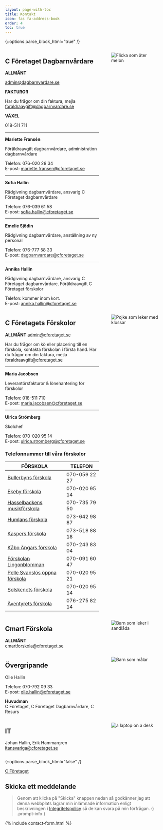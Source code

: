 ```yaml
---
layout: page-with-toc
title: Kontakt
icon: fas fa-address-book
order: 4
toc: true
---
```


{::options parse_block_html="true" /}

<div class="flex-container">
  <div class="column_1">

## C Företaget Dagbarnvårdare

**ALLMÄNT**

<admin@dagbarnvardare.se>

**FAKTUROR**

Har du frågor om din faktura, mejla <foraldraavgift@dagbarnvardare.se>

**VÄXEL**

018-511 711

  
- - - - - -

**Mariette Fransén**

Föräldraavgift dagbarnvårdare, administration dagbarnvårdare

Telefon: 076-020 28 34  
E-post: <mariette.fransen@cforetaget.se>

- - - - - -

**Sofia Hallin**

Rådgivning dagbarnvårdare, ansvarig C Företaget dagbarnvårdare

Telefon: 076-039 61 58  
E-post: <sofia.hallin@cforetaget.se>

- - - - - -

**Emelie Sjödin**

Rådgivning dagbarnvårdare, anställning av ny personal

Telefon: 076-777 58 33  
E-post: <dagbarnvardare@cforetaget.se>

- - - - - -

**Annika Hallin**

Rådgivning dagbarnvårdare, ansvarig C Företaget dagbarnvårdare, Föräldraavgift C Företaget förskolor

Telefon: kommer inom kort.  
E-post: <annika.hallin@cforetaget.se>

  </div>
  <div class="column_2">

![Flicka som äter melon](https://www.cforetaget.se/wp-content/uploads/2022/02/girl-846357_1920-copy.webp)
  </div>  
</div>

<div style="clear: both;"></div> 

<div class="flex-container">
  <div class="column_1">
  
## C Företagets Förskolor

**ALLMÄNT**
<admin@cforetaget.se>

Har du frågor om kö eller placering till en förskola, kontakta förskolan i första hand. Har du frågor om din faktura, mejla <foraldraavgift@cforetaget.se>

- - - - - -

**Maria Jacobsen**

Leverantörsfakturor &amp; lönehantering för förskolor

Telefon: 018-511 710  
E-post: <maria.jacobsen@cforetaget.se>

- - - - - -

**Ulrica Strömberg**

Skolchef

Telefon: 070-020 95 14  
E-post: <ulrica.stromberg@cforetaget.se>

### Telefonnummer till våra förskolor

<div class="table-wrapper">

| FÖRSKOLA | TELEFON |
| ----------- | ----------- |
| [Bullerbyns förskola](http://www.bullerbyns-forskola.se/) | 070-059 22 27 |
| [Ekeby förskola](http://ekebyforskola.se/) | 070-020 95 14 |
| [Hasselbackens musikförskola](http://www.hasselbacken.nu/) | 070-735 79 50 |
| [Humlans förskola](http://humlans.nu/) | 073-642 98 87 |
| [Kaspers förskola](http://www.forskolankasper.se/) | 073-518 88 18 |
| [Kåbo Ängars förskola](http://kaboangar.se/) | 070-243 83 04 |
| [Förskolan Lingonblomman](http://lingonblommans.se/) | 070-091 60 47 |
| [Pelle Svanslös öppna förskola](http://xn--svansls-f1a.se/) | 070-020 95 21 |
| [Solskenets förskola](http://solskenetsforskola.se/) | 070-020 95 14 |
| [Äventyrets förskola](https://aventyretsforskola.se/) | 076-275 82 14 |

</div>
  
  </div>
  <div class="column_2">

![Pojke som leker med klossar](https://www.cforetaget.se/wp-content/uploads/2022/02/little-boy-playing-home-scaled-1-768x512-1.webp)
 
  </div>  
</div>

<div style="clear: both;"></div> 

<div class="flex-container">
  <div class="column_1">
  
## Cmart Förskola

**ALLMÄNT**  
[ ](mailto:admin@dagbarnvardare.se)<cmartforskola@cforetaget.se>
  </div>
  <div class="column_2">

![Barn som leker i sandlåda](https://www.cforetaget.se/wp-content/uploads/2022/02/cmart-forskola.webp)
 
  </div>  
</div>

<div style="clear: both;"></div> 

<div class="flex-container">
  <div class="column_1">
  
## Övergripande

Olle Hallin

Telefon: 070-792 09 33  
E-post: <olle.hallin@cforetaget.se>

**Huvudman**  
C Företaget, C Företaget Dagbarnvårdare, C Resurs
  </div>
  <div class="column_2">

![Barn som målar](https://www.cforetaget.se/wp-content/uploads/2022/02/close-up-kids-painting-with-brushes-together.webp)
 
  </div>  
</div>

<div style="clear: both;"></div> 

<div class="flex-container">
  <div class="column_1">
  
## IT

Johan Hallin, Erik Hammargren  
[i](mailto:cmartforskola@cforetaget.se)[tansvariga@cforetaget.se](mailto:itansvariga@cforetaget.se)
  </div>
  <div class="column_2">

![a laptop on a desk](https://www.cforetaget.se/wp-content/uploads/2022/02/mia-baker-klRB1BB9pV8-unsplash-scaled.jpg)
 
  </div>  
</div>

<div style="clear: both;"></div> 

{::options parse_block_html="false" /}

[C Företaget](https://maps.google.com/?q=59.86137874577452,17.616559514000727&ll=59.86137874577452,17.616559514000727&z=15)

## Skicka ett meddelande

> Genom att klicka på "Skicka" knappen nedan så godkänner jag att denna webbplats lagrar min inlämnade information enligt beskrivningen i [Integritetspolicy](http://www.cforetaget.se/integritetspolicy) så de kan svara på min förfrågan. 
{: .prompt-info }

{% include contact-form.html %}


<style>
  .flex-container {
    display: flex;
  }
  .flex-container .column_1 {
    flex-basis:66.66%;
  margin-right: 20px;
  }
  .flex-container .column_2 {
    flex-basis:33.33%;
    margin-left: 20px;
  }
  button {
    background: #ff8200; 
    letter-spacing: 1px;
    font-size: .9375rem;
    text-transform: uppercase;
    font-weight: 500;
    border-radius: 10px;
    color: #fff;
    line-height: 1;
    padding: 1.367em 2.5em;
    border: none;
  }
  button:hover {
    background: #ffd04d;
  }
</style>